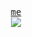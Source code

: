 <p align="center">
  <samp>
    <a href="https://bradybellini.com">me</a>
  </samp>
  <br>
  <img src="https://hits-app.vercel.app/hits?url=https://github.com/bradybellini" />
</p>
